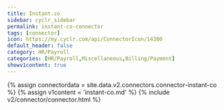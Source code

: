```yaml
---
title: Instant.co
sidebar: cyclr_sidebar
permalink: instant-co-connector
tags: [connector]
icon: https://my.cyclr.com/api/ConnectorIcon/14300
default_header: false
category: HR/Payroll
categories: [HR/Payroll,Miscellaneous,Billing/Payment]
showv1content: true
---
```

{% assign connectordata = site.data.v2.connectors.connector-instant-co %}
{% assign v1content = 'instant-co.md' %}
{% include v2/connector/connector.html %}	